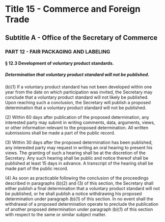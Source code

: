 
# Title 15 - Commerce and Foreign Trade
## Subtitle A - Office of the Secretary of Commerce
### PART 12 - FAIR PACKAGING AND LABELING
#### § 12.3 Development of voluntary product standards.
##### Determination that voluntary product standard will not be published.

(b)(1) If a voluntary product standard has not been developed within one year from the date on which participation was invited, the Secretary may conclude that a voluntary product standard will not likely be published. Upon reaching such a conclusion, the Secretary will publish a proposed determination that a voluntary product standard will not be published.

(2) Within 60 days after publication of the proposed determination, any interested party may submit in writing comments, data, arguments, views, or other information relevant to the proposed determination. All written submissions shall be made a part of the public record.

(3) Within 30 days after the proposed determination has been published, any interested party may request in writing an oral hearing to present his views. The granting of such a hearing shall be at the discretion of the Secretary. Any such hearing shall be public and notice thereof shall be published at least 15 days in advance. A transcript of the hearing shall be made part of the public record.

(4) As soon as practicable following the conclusion of the proceedings described in paragraphs (b)(2) and (3) of this section, the Secretary shall either publish a final determination that a voluntary product standard will not be published, or he shall publish a notice withdrawing his proposed determination under paragraph (b)(1) of this section. In no event shall the withdrawal of a proposed determination operate to preclude the publication of another proposed determination under paragraph (b)(1) of this section with respect to the same or similar subject matter.
